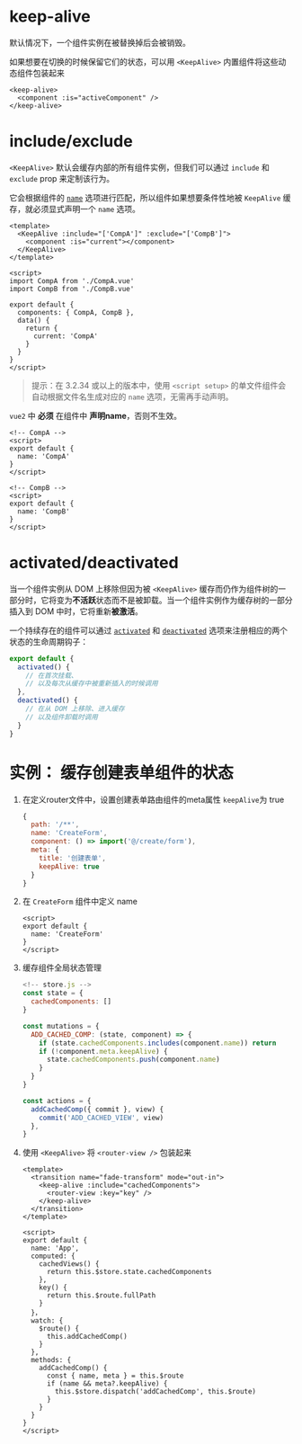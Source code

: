 # keep-alive

默认情况下，一个组件实例在被替换掉后会被销毁。

如果想要在切换的时候保留它们的状态，可以用 `<KeepAlive>` 内置组件将这些动态组件包装起来

```vue
<keep-alive>
  <component :is="activeComponent" />
</keep-alive>
```



# include/exclude

`<KeepAlive>` 默认会缓存内部的所有组件实例，但我们可以通过 `include` 和 `exclude` prop 来定制该行为。

它会根据组件的 [`name`](https://cn.vuejs.org/api/options-misc.html#name) 选项进行匹配，所以组件如果想要条件性地被 `KeepAlive` 缓存，就必须显式声明一个 `name` 选项。

```vue
<template>
  <KeepAlive :include="['CompA']" :exclude="['CompB']">
    <component :is="current"></component>
  </KeepAlive>
</template>

<script>
import CompA from './CompA.vue'
import CompB from './CompB.vue'
  
export default {
  components: { CompA, CompB },
  data() {
    return {
      current: 'CompA'
    }
  }
}
</script>
```

> 提示：在 3.2.34 或以上的版本中，使用 `<script setup>` 的单文件组件会自动根据文件名生成对应的 `name` 选项，无需再手动声明。

`vue2` 中 **必须** 在组件中 **声明name**，否则不生效。

```vue
<!-- CompA -->
<script>
export default {
  name: 'CompA'
}
</script>

<!-- CompB -->
<script>
export default {
  name: 'CompB'
}
</script>
```



# activated/deactivated

当一个组件实例从 DOM 上移除但因为被 `<KeepAlive>` 缓存而仍作为组件树的一部分时，它将变为**不活跃**状态而不是被卸载。当一个组件实例作为缓存树的一部分插入到 DOM 中时，它将重新**被激活**。

一个持续存在的组件可以通过 [`activated`](https://cn.vuejs.org/api/options-lifecycle.html#activated) 和 [`deactivated`](https://cn.vuejs.org/api/options-lifecycle.html#deactivated) 选项来注册相应的两个状态的生命周期钩子：

```js
export default {
  activated() {
    // 在首次挂载、
    // 以及每次从缓存中被重新插入的时候调用
  },
  deactivated() {
    // 在从 DOM 上移除、进入缓存
    // 以及组件卸载时调用
  }
}
```





# 实例： 缓存创建表单组件的状态

1. 在定义router文件中，设置创建表单路由组件的meta属性 `keepAlive`为 true 

   ```js
   {
     path: '/**',
     name: 'CreateForm',
     component: () => import('@/create/form'),
     meta: {
       title: '创建表单',
       keepAlive: true
     }
   }
   ```

2. 在 `CreateForm` 组件中定义 name 

   ```vue
   <script>
   export default {
     name: 'CreateForm'
   }
   </script>
   ```

3. 缓存组件全局状态管理

   ```js
   <!-- store.js -->
   const state = {
     cachedComponents: []
   }
   
   const mutations = {
     ADD_CACHED_COMP: (state, component) => {
       if (state.cachedComponents.includes(component.name)) return
       if (!component.meta.keepAlive) {
         state.cachedComponents.push(component.name)
       }
     }
   }
   
   const actions = { 
     addCachedComp({ commit }, view) {
       commit('ADD_CACHED_VIEW', view)
     },
   }
   ```

4. 使用 `<KeepAlive>` 将 `<router-view />` 包装起来

   ```vue
   <template>
     <transition name="fade-transform" mode="out-in">
       <keep-alive :include="cachedComponents">
         <router-view :key="key" />
       </keep-alive>
     </transition>
   </template>
   
   <script>
   export default {
     name: 'App',
     computed: {
       cachedViews() {
         return this.$store.state.cachedComponents
       },
       key() {
         return this.$route.fullPath
       }
     }，
     watch: {
       $route() {
         this.addCachedComp()
       }
     },
     methods: {
       addCachedComp() {
         const { name, meta } = this.$route
         if (name && meta?.keepAlive) {
           this.$store.dispatch('addCachedComp', this.$route)
         }
       }
     }
   }
   </script>
   ```

